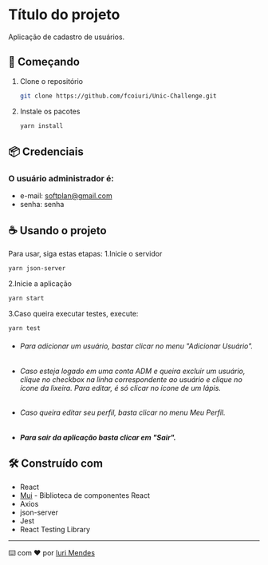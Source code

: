 # Título do projeto

Aplicação de cadastro de usuários.

## 🚀 Começando

1. Clone o repositório
   ```sh
   git clone https://github.com/fcoiuri/Unic-Challenge.git
   ```
2. Instale os pacotes
   ```sh
   yarn install
   ```

## 📦 Credenciais

### O usuário administrador é:

- e-mail: softplan@gmail.com
- senha: senha

## ☕ Usando o projeto

Para usar, siga estas etapas:
1.Inicie o servidor

```sh
yarn json-server
```

2.Inicie a aplicação

```sh
yarn start
```

3.Caso queira executar testes, execute:

```sh
yarn test
```

- ###### Para adicionar um usuário, bastar clicar no menu "Adicionar Usuário".
- ###### Caso esteja logado em uma conta ADM e queira excluir um usuário, clique no _checkbox_ na linha correspondente ao usuário e clique no ícone da lixeira. Para editar, é só clicar no ícone de um lápis.
- ###### Caso queira editar seu perfil, basta clicar no menu Meu Perfil.
- ##### Para sair da aplicação basta clicar em "Sair".

## 🛠️ Construído com

- React
- [Mui](https://mui.com) - Biblioteca de componentes React
- Axios
- json-server
- Jest
- React Testing Library

---

⌨️ com ❤️ por [Iuri Mendes](https://github.com/fcoiuri)
